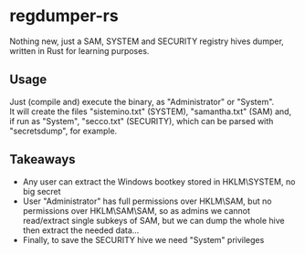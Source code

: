 # regdumper-rs
Nothing new, just a SAM, SYSTEM and SECURITY registry hives dumper, written in Rust for learning purposes.

## Usage
Just (compile and) execute the binary, as "Administrator" or "System".   
It will create the files "sistemino.txt" (SYSTEM), "samantha.txt" (SAM) and, if run as "System", "secco.txt" (SECURITY), which can be parsed with "secretsdump", for example.

## Takeaways
- Any user can extract the Windows bootkey stored in HKLM\SYSTEM, no big secret
- User "Administrator" has full permissions over HKLM\SAM, but no permissions over HKLM\SAM\SAM, so as admins we cannot read/extract single subkeys of SAM, but we can dump the whole hive then extract the needed data...
- Finally, to save the SECURITY hive we need "System" privileges
